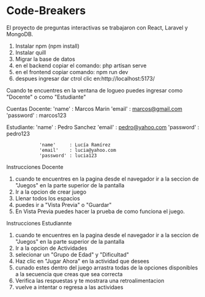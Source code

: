 # Code-Breakers
El proyecto de preguntas interactivas se trabajaron con React, Laravel y MongoDB.

1. Instalar npm (npm install)
2. Instalar quill
3. Migrar la base de datos
4. en el backend copiar el comando: php artisan serve
5. en el frontend copiar comando: npm run dev
6. despues ingresar dar ctrol clic en:http://localhost:5173/

Cuando te encuentres en la ventana de logueo puedes ingresar como "Docente" o como "Estudiante"

Cuentas
Docente:
                'name'     : Marcos Marin
                'email'    : marcos@gmail.com
                'password' : marcos123

Estudiante: 
                'name'     : Pedro Sanchez
                'email'    : pedro@yahoo.com
                'password' : pedro123
            
                'name'     : Lucía Ramírez
                'email'    : lucia@yahoo.com
                'password' : lucia123

Instrucciones Docente
1. cuando te encuentres en la pagina desde el navegador ir a la seccion de "Juegos" en la parte superior de la pantalla
2. Ir a la opcion de crear juego
3. Llenar todos los espacios
4. puedes ir a "Vista Previa" o "Guardar"
5. En Vista Previa puedes hacer la prueba de como funciona el juego.

Instrucciones Estudiannte
1. cuando te encuentres en la pagina desde el navegador ir a la seccion de "Juegos" en la parte superior de la pantalla
2. Ir a la opcion de Actividades
3. selecionar un "Grupo de Edad" y "Dificultad"
4. Haz clic en "Jugar Ahora" en la actividad que desees
5. cunado estes dentro del juego arrastra todas de la opciones disponibles a la secuencia que creas que sea correcta
6. Verifica las respuestas y te mostrara una retroalimentacion
7. vuelve a intentar o regresa a las actividaes 
